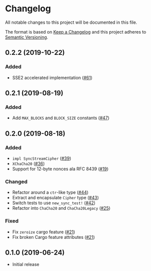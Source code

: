 # Changelog

All notable changes to this project will be documented in this file.

The format is based on [Keep a Changelog](https://keepachangelog.com/en/1.0.0/)
and this project adheres to [Semantic Versioning](https://semver.org/spec/v2.0.0.html).

## 0.2.2 (2019-10-22)
### Added
- SSE2 accelerated implementation ([#61])

[#61]: https://github.com/RustCrypto/stream-ciphers/pull/61

## 0.2.1 (2019-08-19)
### Added
- Add `MAX_BLOCKS` and `BLOCK_SIZE` constants ([#47])

[#47]: https://github.com/RustCrypto/stream-ciphers/pull/47

## 0.2.0 (2019-08-18)
### Added
- `impl SyncStreamCipher` ([#39])
- `XChaCha20` ([#36])
- Support for 12-byte nonces ala RFC 8439 ([#19])

### Changed
- Refactor around a `ctr`-like type ([#44])
- Extract and encapsulate `Cipher` type ([#43])
- Switch tests to use `new_sync_test!` ([#42])
- Refactor into `ChaCha20` and `ChaCha20Legacy` ([#25])

### Fixed
- Fix `zeroize` cargo feature ([#21])
- Fix broken Cargo feature attributes ([#21])

[#44]: https://github.com/RustCrypto/stream-ciphers/pull/44
[#43]: https://github.com/RustCrypto/stream-ciphers/pull/43
[#42]: https://github.com/RustCrypto/stream-ciphers/pull/42
[#39]: https://github.com/RustCrypto/stream-ciphers/pull/39
[#36]: https://github.com/RustCrypto/stream-ciphers/pull/36
[#25]: https://github.com/RustCrypto/stream-ciphers/pull/25
[#21]: https://github.com/RustCrypto/stream-ciphers/pull/21
[#19]: https://github.com/RustCrypto/stream-ciphers/pull/19

## 0.1.0 (2019-06-24)

- Initial release
